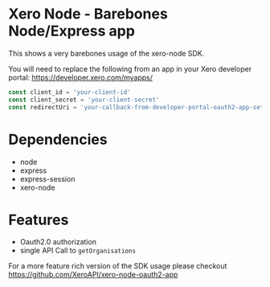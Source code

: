 # Xero Node - Barebones Node/Express app

This shows a very barebones usage of the xero-node SDK.

You will need to replace the following from an app in your Xero developer portal: https://developer.xero.com/myapps/

```javascript
const client_id = 'your-client-id'
const client_secret = 'your-client-secret'
const redirectUri = 'your-callback-from-developer-portal-oauth2-app-settings'
```

# Dependencies
* node
* express
* express-session
* xero-node

# Features
* Oauth2.0 authorization
* single API Call to `getOrganisations`

For a more feature rich version of the SDK usage please checkout https://github.com/XeroAPI/xero-node-oauth2-app
